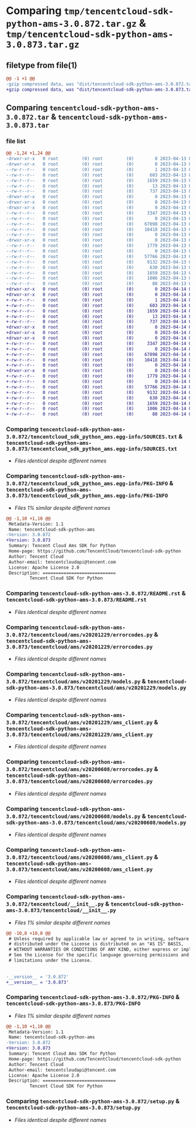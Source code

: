 # Comparing `tmp/tencentcloud-sdk-python-ams-3.0.872.tar.gz` & `tmp/tencentcloud-sdk-python-ams-3.0.873.tar.gz`

## filetype from file(1)

```diff
@@ -1 +1 @@
-gzip compressed data, was "dist/tencentcloud-sdk-python-ams-3.0.872.tar", last modified: Thu Apr 13 00:17:05 2023, max compression
+gzip compressed data, was "dist/tencentcloud-sdk-python-ams-3.0.873.tar", last modified: Fri Apr 14 00:13:50 2023, max compression
```

## Comparing `tencentcloud-sdk-python-ams-3.0.872.tar` & `tencentcloud-sdk-python-ams-3.0.873.tar`

### file list

```diff
@@ -1,24 +1,24 @@
-drwxr-xr-x   0 root         (0) root         (0)        0 2023-04-13 00:17:05.000000 tencentcloud-sdk-python-ams-3.0.872/
-drwxr-xr-x   0 root         (0) root         (0)        0 2023-04-13 00:17:05.000000 tencentcloud-sdk-python-ams-3.0.872/tencentcloud_sdk_python_ams.egg-info/
--rw-r--r--   0 root         (0) root         (0)        1 2023-04-13 00:17:05.000000 tencentcloud-sdk-python-ams-3.0.872/tencentcloud_sdk_python_ams.egg-info/dependency_links.txt
--rw-r--r--   0 root         (0) root         (0)      603 2023-04-13 00:17:05.000000 tencentcloud-sdk-python-ams-3.0.872/tencentcloud_sdk_python_ams.egg-info/SOURCES.txt
--rw-r--r--   0 root         (0) root         (0)     1659 2023-04-13 00:17:05.000000 tencentcloud-sdk-python-ams-3.0.872/tencentcloud_sdk_python_ams.egg-info/PKG-INFO
--rw-r--r--   0 root         (0) root         (0)       13 2023-04-13 00:17:05.000000 tencentcloud-sdk-python-ams-3.0.872/tencentcloud_sdk_python_ams.egg-info/top_level.txt
--rw-r--r--   0 root         (0) root         (0)      737 2023-04-13 00:17:05.000000 tencentcloud-sdk-python-ams-3.0.872/README.rst
-drwxr-xr-x   0 root         (0) root         (0)        0 2023-04-13 00:17:05.000000 tencentcloud-sdk-python-ams-3.0.872/tencentcloud/
-drwxr-xr-x   0 root         (0) root         (0)        0 2023-04-13 00:17:05.000000 tencentcloud-sdk-python-ams-3.0.872/tencentcloud/ams/
-drwxr-xr-x   0 root         (0) root         (0)        0 2023-04-13 00:17:05.000000 tencentcloud-sdk-python-ams-3.0.872/tencentcloud/ams/v20201229/
--rw-r--r--   0 root         (0) root         (0)     3347 2023-04-13 00:17:05.000000 tencentcloud-sdk-python-ams-3.0.872/tencentcloud/ams/v20201229/errorcodes.py
--rw-r--r--   0 root         (0) root         (0)        0 2023-04-13 00:17:05.000000 tencentcloud-sdk-python-ams-3.0.872/tencentcloud/ams/v20201229/__init__.py
--rw-r--r--   0 root         (0) root         (0)    67098 2023-04-13 00:17:05.000000 tencentcloud-sdk-python-ams-3.0.872/tencentcloud/ams/v20201229/models.py
--rw-r--r--   0 root         (0) root         (0)    10418 2023-04-13 00:17:05.000000 tencentcloud-sdk-python-ams-3.0.872/tencentcloud/ams/v20201229/ams_client.py
--rw-r--r--   0 root         (0) root         (0)        0 2023-04-13 00:17:05.000000 tencentcloud-sdk-python-ams-3.0.872/tencentcloud/ams/__init__.py
-drwxr-xr-x   0 root         (0) root         (0)        0 2023-04-13 00:17:05.000000 tencentcloud-sdk-python-ams-3.0.872/tencentcloud/ams/v20200608/
--rw-r--r--   0 root         (0) root         (0)     1779 2023-04-13 00:17:05.000000 tencentcloud-sdk-python-ams-3.0.872/tencentcloud/ams/v20200608/errorcodes.py
--rw-r--r--   0 root         (0) root         (0)        0 2023-04-13 00:17:05.000000 tencentcloud-sdk-python-ams-3.0.872/tencentcloud/ams/v20200608/__init__.py
--rw-r--r--   0 root         (0) root         (0)    57766 2023-04-13 00:17:05.000000 tencentcloud-sdk-python-ams-3.0.872/tencentcloud/ams/v20200608/models.py
--rw-r--r--   0 root         (0) root         (0)     9132 2023-04-13 00:17:05.000000 tencentcloud-sdk-python-ams-3.0.872/tencentcloud/ams/v20200608/ams_client.py
--rw-r--r--   0 root         (0) root         (0)      630 2023-04-13 00:17:05.000000 tencentcloud-sdk-python-ams-3.0.872/tencentcloud/__init__.py
--rw-r--r--   0 root         (0) root         (0)     1659 2023-04-13 00:17:05.000000 tencentcloud-sdk-python-ams-3.0.872/PKG-INFO
--rw-r--r--   0 root         (0) root         (0)     1006 2023-04-13 00:17:05.000000 tencentcloud-sdk-python-ams-3.0.872/setup.py
--rw-r--r--   0 root         (0) root         (0)       88 2023-04-13 00:17:05.000000 tencentcloud-sdk-python-ams-3.0.872/setup.cfg
+drwxr-xr-x   0 root         (0) root         (0)        0 2023-04-14 00:13:50.000000 tencentcloud-sdk-python-ams-3.0.873/
+drwxr-xr-x   0 root         (0) root         (0)        0 2023-04-14 00:13:50.000000 tencentcloud-sdk-python-ams-3.0.873/tencentcloud_sdk_python_ams.egg-info/
+-rw-r--r--   0 root         (0) root         (0)        1 2023-04-14 00:13:50.000000 tencentcloud-sdk-python-ams-3.0.873/tencentcloud_sdk_python_ams.egg-info/dependency_links.txt
+-rw-r--r--   0 root         (0) root         (0)      603 2023-04-14 00:13:50.000000 tencentcloud-sdk-python-ams-3.0.873/tencentcloud_sdk_python_ams.egg-info/SOURCES.txt
+-rw-r--r--   0 root         (0) root         (0)     1659 2023-04-14 00:13:50.000000 tencentcloud-sdk-python-ams-3.0.873/tencentcloud_sdk_python_ams.egg-info/PKG-INFO
+-rw-r--r--   0 root         (0) root         (0)       13 2023-04-14 00:13:50.000000 tencentcloud-sdk-python-ams-3.0.873/tencentcloud_sdk_python_ams.egg-info/top_level.txt
+-rw-r--r--   0 root         (0) root         (0)      737 2023-04-14 00:13:50.000000 tencentcloud-sdk-python-ams-3.0.873/README.rst
+drwxr-xr-x   0 root         (0) root         (0)        0 2023-04-14 00:13:50.000000 tencentcloud-sdk-python-ams-3.0.873/tencentcloud/
+drwxr-xr-x   0 root         (0) root         (0)        0 2023-04-14 00:13:50.000000 tencentcloud-sdk-python-ams-3.0.873/tencentcloud/ams/
+drwxr-xr-x   0 root         (0) root         (0)        0 2023-04-14 00:13:50.000000 tencentcloud-sdk-python-ams-3.0.873/tencentcloud/ams/v20201229/
+-rw-r--r--   0 root         (0) root         (0)     3347 2023-04-14 00:13:50.000000 tencentcloud-sdk-python-ams-3.0.873/tencentcloud/ams/v20201229/errorcodes.py
+-rw-r--r--   0 root         (0) root         (0)        0 2023-04-14 00:13:50.000000 tencentcloud-sdk-python-ams-3.0.873/tencentcloud/ams/v20201229/__init__.py
+-rw-r--r--   0 root         (0) root         (0)    67098 2023-04-14 00:13:50.000000 tencentcloud-sdk-python-ams-3.0.873/tencentcloud/ams/v20201229/models.py
+-rw-r--r--   0 root         (0) root         (0)    10418 2023-04-14 00:13:50.000000 tencentcloud-sdk-python-ams-3.0.873/tencentcloud/ams/v20201229/ams_client.py
+-rw-r--r--   0 root         (0) root         (0)        0 2023-04-14 00:13:50.000000 tencentcloud-sdk-python-ams-3.0.873/tencentcloud/ams/__init__.py
+drwxr-xr-x   0 root         (0) root         (0)        0 2023-04-14 00:13:50.000000 tencentcloud-sdk-python-ams-3.0.873/tencentcloud/ams/v20200608/
+-rw-r--r--   0 root         (0) root         (0)     1779 2023-04-14 00:13:50.000000 tencentcloud-sdk-python-ams-3.0.873/tencentcloud/ams/v20200608/errorcodes.py
+-rw-r--r--   0 root         (0) root         (0)        0 2023-04-14 00:13:50.000000 tencentcloud-sdk-python-ams-3.0.873/tencentcloud/ams/v20200608/__init__.py
+-rw-r--r--   0 root         (0) root         (0)    57766 2023-04-14 00:13:50.000000 tencentcloud-sdk-python-ams-3.0.873/tencentcloud/ams/v20200608/models.py
+-rw-r--r--   0 root         (0) root         (0)     9132 2023-04-14 00:13:50.000000 tencentcloud-sdk-python-ams-3.0.873/tencentcloud/ams/v20200608/ams_client.py
+-rw-r--r--   0 root         (0) root         (0)      630 2023-04-14 00:13:50.000000 tencentcloud-sdk-python-ams-3.0.873/tencentcloud/__init__.py
+-rw-r--r--   0 root         (0) root         (0)     1659 2023-04-14 00:13:50.000000 tencentcloud-sdk-python-ams-3.0.873/PKG-INFO
+-rw-r--r--   0 root         (0) root         (0)     1006 2023-04-14 00:13:50.000000 tencentcloud-sdk-python-ams-3.0.873/setup.py
+-rw-r--r--   0 root         (0) root         (0)       88 2023-04-14 00:13:50.000000 tencentcloud-sdk-python-ams-3.0.873/setup.cfg
```

### Comparing `tencentcloud-sdk-python-ams-3.0.872/tencentcloud_sdk_python_ams.egg-info/SOURCES.txt` & `tencentcloud-sdk-python-ams-3.0.873/tencentcloud_sdk_python_ams.egg-info/SOURCES.txt`

 * *Files identical despite different names*

### Comparing `tencentcloud-sdk-python-ams-3.0.872/tencentcloud_sdk_python_ams.egg-info/PKG-INFO` & `tencentcloud-sdk-python-ams-3.0.873/tencentcloud_sdk_python_ams.egg-info/PKG-INFO`

 * *Files 1% similar despite different names*

```diff
@@ -1,10 +1,10 @@
 Metadata-Version: 1.1
 Name: tencentcloud-sdk-python-ams
-Version: 3.0.872
+Version: 3.0.873
 Summary: Tencent Cloud Ams SDK for Python
 Home-page: https://github.com/TencentCloud/tencentcloud-sdk-python
 Author: Tencent Cloud
 Author-email: tencentcloudapi@tencent.com
 License: Apache License 2.0
 Description: ============================
         Tencent Cloud SDK for Python
```

### Comparing `tencentcloud-sdk-python-ams-3.0.872/README.rst` & `tencentcloud-sdk-python-ams-3.0.873/README.rst`

 * *Files identical despite different names*

### Comparing `tencentcloud-sdk-python-ams-3.0.872/tencentcloud/ams/v20201229/errorcodes.py` & `tencentcloud-sdk-python-ams-3.0.873/tencentcloud/ams/v20201229/errorcodes.py`

 * *Files identical despite different names*

### Comparing `tencentcloud-sdk-python-ams-3.0.872/tencentcloud/ams/v20201229/models.py` & `tencentcloud-sdk-python-ams-3.0.873/tencentcloud/ams/v20201229/models.py`

 * *Files identical despite different names*

### Comparing `tencentcloud-sdk-python-ams-3.0.872/tencentcloud/ams/v20201229/ams_client.py` & `tencentcloud-sdk-python-ams-3.0.873/tencentcloud/ams/v20201229/ams_client.py`

 * *Files identical despite different names*

### Comparing `tencentcloud-sdk-python-ams-3.0.872/tencentcloud/ams/v20200608/errorcodes.py` & `tencentcloud-sdk-python-ams-3.0.873/tencentcloud/ams/v20200608/errorcodes.py`

 * *Files identical despite different names*

### Comparing `tencentcloud-sdk-python-ams-3.0.872/tencentcloud/ams/v20200608/models.py` & `tencentcloud-sdk-python-ams-3.0.873/tencentcloud/ams/v20200608/models.py`

 * *Files identical despite different names*

### Comparing `tencentcloud-sdk-python-ams-3.0.872/tencentcloud/ams/v20200608/ams_client.py` & `tencentcloud-sdk-python-ams-3.0.873/tencentcloud/ams/v20200608/ams_client.py`

 * *Files identical despite different names*

### Comparing `tencentcloud-sdk-python-ams-3.0.872/tencentcloud/__init__.py` & `tencentcloud-sdk-python-ams-3.0.873/tencentcloud/__init__.py`

 * *Files 1% similar despite different names*

```diff
@@ -10,8 +10,8 @@
 # Unless required by applicable law or agreed to in writing, software
 # distributed under the License is distributed on an "AS IS" BASIS,
 # WITHOUT WARRANTIES OR CONDITIONS OF ANY KIND, either express or implied.
 # See the License for the specific language governing permissions and
 # limitations under the License.
 
 
-__version__ = '3.0.872'
+__version__ = '3.0.873'
```

### Comparing `tencentcloud-sdk-python-ams-3.0.872/PKG-INFO` & `tencentcloud-sdk-python-ams-3.0.873/PKG-INFO`

 * *Files 1% similar despite different names*

```diff
@@ -1,10 +1,10 @@
 Metadata-Version: 1.1
 Name: tencentcloud-sdk-python-ams
-Version: 3.0.872
+Version: 3.0.873
 Summary: Tencent Cloud Ams SDK for Python
 Home-page: https://github.com/TencentCloud/tencentcloud-sdk-python
 Author: Tencent Cloud
 Author-email: tencentcloudapi@tencent.com
 License: Apache License 2.0
 Description: ============================
         Tencent Cloud SDK for Python
```

### Comparing `tencentcloud-sdk-python-ams-3.0.872/setup.py` & `tencentcloud-sdk-python-ams-3.0.873/setup.py`

 * *Files identical despite different names*

